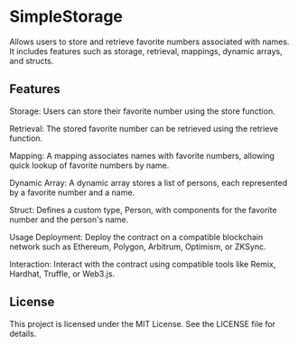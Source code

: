 # SimpleStorage
Allows users to store and retrieve favorite numbers associated with names. It includes features such as storage, retrieval, mappings, dynamic arrays, and structs.

## Features
Storage: Users can store their favorite number using the store function.  

Retrieval: The stored favorite number can be retrieved using the retrieve function.  

Mapping: A mapping associates names with favorite numbers, allowing quick lookup of favorite numbers by name.  

Dynamic Array: A dynamic array stores a list of persons, each represented by a favorite number and a name.  

Struct: Defines a custom type, Person, with components for the favorite number and the person's name.  

Usage
Deployment: Deploy the contract on a compatible blockchain network such as Ethereum, Polygon, Arbitrum, Optimism, or ZKSync.  


Interaction: Interact with the contract using compatible tools like Remix, Hardhat, Truffle, or Web3.js.

## License

This project is licensed under the MIT License. See the LICENSE file for details.


